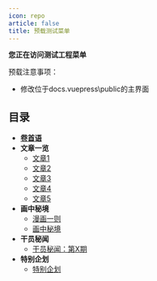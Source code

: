 ```yaml
---
icon: repo
article: false
title: 预载测试菜单
---
```


**您正在访问测试工程菜单**

预载注意事项：

- 修改位于docs\.vuepress\public的主界面

## 目录

- [**卷首语**](intro.html)
- **文章一览**
  - [文章1](article1.html)
  - [文章2](article2.html)
  - [文章3](article3.html)
  - [文章4](article4.html)
  - [文章5](article5.html)
- **画中秘境**
  - [漫画一则](comic1.html)
  - [画中秘境](paintings.html)
- **干员秘闻**
  - [干员秘闻：第X期](ope_sec.html)
- **特别企划**
  - [特别企划](interview.html)

<eod />